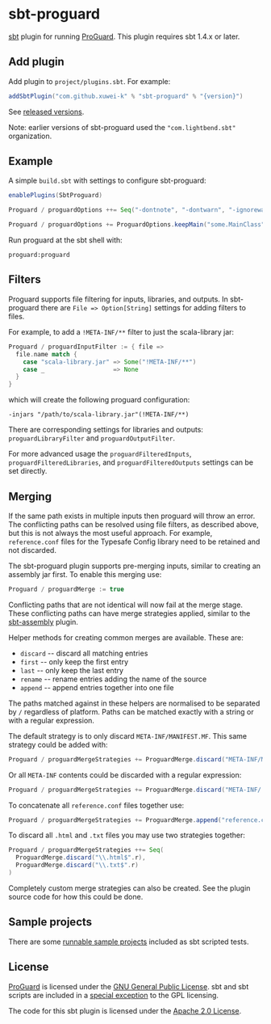 sbt-proguard
============

[sbt] plugin for running [ProGuard]. This plugin requires sbt 1.4.x or later.


Add plugin
----------

Add plugin to `project/plugins.sbt`. For example:

```scala
addSbtPlugin("com.github.xuwei-k" % "sbt-proguard" % "{version}")
```

See [released versions][releases].

Note: earlier versions of sbt-proguard used the `"com.lightbend.sbt"` organization.

Example
-------

A simple `build.sbt` with settings to configure sbt-proguard:

```scala
enablePlugins(SbtProguard)

Proguard / proguardOptions ++= Seq("-dontnote", "-dontwarn", "-ignorewarnings")

Proguard / proguardOptions += ProguardOptions.keepMain("some.MainClass")
```

Run proguard at the sbt shell with:

```shell
proguard:proguard
```


Filters
-------

Proguard supports file filtering for inputs, libraries, and outputs. In
sbt-proguard there are `File => Option[String]` settings for adding filters to
files.

For example, to add a `!META-INF/**` filter to just the scala-library jar:

```scala
Proguard / proguardInputFilter := { file =>
  file.name match {
    case "scala-library.jar" => Some("!META-INF/**")
    case _                   => None
  }
}
```

which will create the following proguard configuration:

```
-injars "/path/to/scala-library.jar"(!META-INF/**)
```

There are corresponding settings for libraries and outputs: `proguardLibraryFilter` and
`proguardOutputFilter`.

For more advanced usage the `proguardFilteredInputs`, `proguardFilteredLibraries`, and
`proguardFilteredOutputs` settings can be set directly.


Merging
-------

If the same path exists in multiple inputs then proguard will throw an error.
The conflicting paths can be resolved using file filters, as described above,
but this is not always the most useful approach. For example, `reference.conf`
files for the Typesafe Config library need to be retained and not discarded.

The sbt-proguard plugin supports pre-merging inputs, similar to creating an
assembly jar first. To enable this merging use:

```scala
Proguard / proguardMerge := true
```

Conflicting paths that are not identical will now fail at the merge stage. These
conflicting paths can have merge strategies applied, similar to the [sbt-assembly]
plugin.

Helper methods for creating common merges are available. These are:

  - `discard` -- discard all matching entries
  - `first` -- only keep the first entry
  - `last` -- only keep the last entry
  - `rename` -- rename entries adding the name of the source
  - `append` -- append entries together into one file

The paths matched against in these helpers are normalised to be separated by `/`
regardless of platform. Paths can be matched exactly with a string or with a
regular expression.

The default strategy is to only discard `META-INF/MANIFEST.MF`. This same
strategy could be added with:

```scala
Proguard / proguardMergeStrategies += ProguardMerge.discard("META-INF/MANIFEST.MF")
```

Or all `META-INF` contents could be discarded with a regular expression:

```scala
Proguard / proguardMergeStrategies += ProguardMerge.discard("META-INF/.*".r)
```

To concatenate all `reference.conf` files together use:

```scala
Proguard / proguardMergeStrategies += ProguardMerge.append("reference.conf")
```

To discard all `.html` and `.txt` files you may use two strategies together:

```scala
Proguard / proguardMergeStrategies ++= Seq(
  ProguardMerge.discard("\\.html$".r),
  ProguardMerge.discard("\\.txt$".r) 
)
```

Completely custom merge strategies can also be created. See the plugin source
code for how this could be done.


Sample projects
---------------

There are some [runnable sample projects][samples] included as sbt scripted tests.

License
-------

[ProGuard] is licensed under the [GNU General Public License][gpl]. sbt and sbt scripts
are included in a [special exception][except] to the GPL licensing.

The code for this sbt plugin is licensed under the [Apache 2.0 License][apache].


[sbt]: https://github.com/sbt/sbt
[ProGuard]: https://www.guardsquare.com/en/proguard
[releases]: https://github.com/xuwei-k/sbt-proguard/releases
[sbt-assembly]: https://github.com/sbt/sbt-assembly
[samples]: https://github.com/xuwei-k/sbt-proguard/tree/master/src/sbt-test/proguard
[gpl]: http://www.gnu.org/licenses/gpl.html
[except]: http://proguard.sourceforge.net/GPL_exception.html
[apache]: http://www.apache.org/licenses/LICENSE-2.0.html
